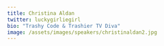 ```yaml
---
title: Christina Aldan
twitter: luckygirliegirl
bio: "Trashy Code & Trashier TV Diva"
image: /assets/images/speakers/christinaldan2.jpg
---
```

